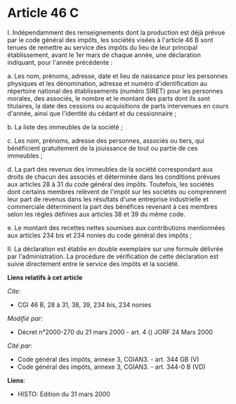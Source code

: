 # Article 46 C

I. Indépendamment des renseignements dont la production est déjà prévue par le code général des impôts, les sociétés visées à
l'article 46 B sont tenues de remettre au service des impôts du lieu de leur principal établissement, avant le 1er mars de
chaque année, une déclaration indiquant, pour l'année précédente :

a. Les nom, prénoms, adresse, date et lieu de naissance pour les personnes physiques et les dénomination, adresse et numéro
d'identification au répertoire national des établissements (numéro SIRET) pour les personnes morales, des associés, le nombre
et le montant des parts dont ils sont titulaires, la date des cessions ou acquisitions de parts intervenues en cours d'année,
ainsi que l'identité du cédant et du cessionnaire ;

b. La liste des immeubles de la société ;

c. Les nom, prénoms, adresse des personnes, associés ou tiers, qui bénéficient gratuitement de la jouissance de tout ou
partie de ces immeubles ;

d. La part des revenus des immeubles de la société correspondant aux droits de chacun des associés et déterminée dans les
conditions prévues aux articles 28 à 31 du code général des impôts. Toutefois, les sociétés dont certains membres relèvent de
l'impôt sur les sociétés ou comprennent leur part de revenus dans les résultats d'une entreprise industrielle et commerciale
déterminent la part des bénéfices revenant à ces membres selon les règles définies aux articles 38 et 39 du même code.

e. Le montant des recettes nettes soumises aux contributions mentionnées aux articles 234 bis et 234 nonies du code général
des impôts ;

II. La déclaration est établie en double exemplaire sur une formule délivrée par l'administration. La procédure de
vérification de cette déclaration est suivie directement entre le service des impôts et la société.

**Liens relatifs à cet article**

_Cite_:

  - CGI 46 B, 28 à 31, 38, 39, 234 bis, 234 nonies

_Modifié par_:

  - Décret n°2000-270 du 21 mars 2000 - art. 4 () JORF 24 Mars 2000

_Cité par_:

  - Code général des impôts, annexe 3, CGIAN3. - art. 344 GB (V)
  - Code général des impôts, annexe 3, CGIAN3. - art. 344-0 B (VD)

**Liens**:

  - HISTO: Edition du 31 mars 2000
